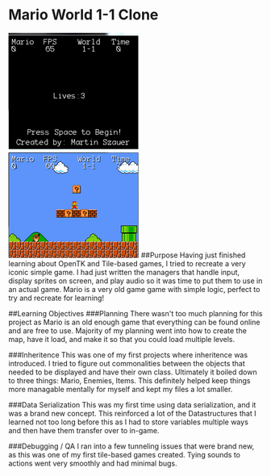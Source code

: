 # Mario World 1-1 Clone
![alt text](https://github.com/Mszauer/Mario-World1-1/blob/master/Screenshots/Mario1.PNG "Start Screen")
![alt text](https://github.com/Mszauer/Mario-World1-1/blob/master/Screenshots/Mario2.PNG "In-Game Screen")
##Purpose
Having just finished learning about OpenTK and Tile-based games, I tried to recreate a very iconic simple game. I had just written the managers that handle input, display sprites on screen, and play audio so it was time to put them to use in an actual game. Mario is a very old game game with simple logic, perfect to try and recreate for learning!

##Learning Objectives
###Planning
There wasn't too much planning for this project as Mario is an old enough game that everything can be found online and are free to use. Majority of my planning went into how to create the map, have it load, and make it so that you could load multiple levels.

###Inheritence
This was one of my first projects where inheritence was introduced. I tried to figure out commonalities between the objects that needed to be displayed and have their own class. Ultimately it boiled down to three things: Mario, Enemies, Items. This definitely helped keep things more managable mentally for myself and kept my files a lot smaller.

###Data Serialization
This was my first time using data serialization, and it was a brand new concept. This reinforced a lot of the Datastructures that I learned not too long before this as I had to store variables multiple ways and then have them transfer over to in-game.

###Debugging / QA
I ran into a few tunneling issues that were brand new, as this was one of my first tile-based games created. Tying sounds to actions went very smoothly and had minimal bugs.
